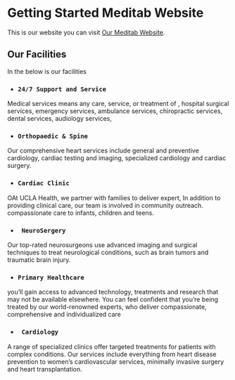 # Getting Started Meditab Website

This is our website you can visit [Our Meditab Website](https://hopeful-williams-905a9b.netlify.app/).

## Our Facilities

In the below is our facilities

* ### `24/7 Support and Service`


Medical services means any care, service, or treatment of , hospital surgical services, emergency services, ambulance services, chiropractic services, dental services, audiology services,


* ### `Orthopaedic & Spine`

Our comprehensive heart services include general and preventive cardiology, cardiac testing and imaging, specialized cardiology and cardiac surgery.


* ### `Cardiac Clinic`

OAt UCLA Health, we partner with families to deliver expert, 
 In addition to providing clinical care, our team is involved in community outreach. compassionate care to infants, children and teens.

* ### ` NeuroSergery`

Our top-rated neurosurgeons use advanced imaging and surgical techniques to treat neurological conditions, such as brain tumors and traumatic brain injury.


* ### `Primary Healthcare`

you’ll gain access to advanced technology, treatments and research that may not be available elsewhere. You can feel confident that you’re being treated by our world-renowned experts, who deliver compassionate, comprehensive and individualized care


* ### ` Cardiology`

A range of specialized clinics offer targeted treatments for patients with complex conditions. Our services include everything from heart disease prevention to women’s cardiovascular services, minimally invasive surgery and heart transplantation.